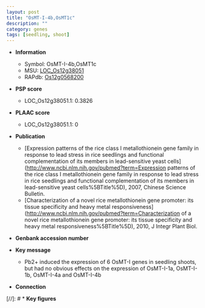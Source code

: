 ```yaml
---
layout: post
title: "OsMT-I-4b,OsMT1c"
description: ""
category: genes
tags: [seedling, shoot]
---
```


* **Information**  
    + Symbol: OsMT-I-4b,OsMT1c  
    + MSU: [LOC_Os12g38051](http://rice.plantbiology.msu.edu/cgi-bin/ORF_infopage.cgi?orf=LOC_Os12g38051)  
    + RAPdb: [Os12g0568200](http://rapdb.dna.affrc.go.jp/viewer/gbrowse_details/irgsp1?name=Os12g0568200)  

* **PSP score**  
    + LOC_Os12g38051.1: 0.3826 

* **PLAAC score**  
    + LOC_Os12g38051.1: 0 

* **Publication**  
    + [Expression patterns of the rice class I metallothionein gene family in response to lead stress in rice seedlings and functional complementation of its members in lead-sensitive yeast cells](http://www.ncbi.nlm.nih.gov/pubmed?term=Expression patterns of the rice class I metallothionein gene family in response to lead stress in rice seedlings and functional complementation of its members in lead-sensitive yeast cells%5BTitle%5D), 2007, Chinese Science Bulletin.
    + [Characterization of a novel rice metallothionein gene promoter: its tissue specificity and heavy metal responsiveness](http://www.ncbi.nlm.nih.gov/pubmed?term=Characterization of a novel rice metallothionein gene promoter: its tissue specificity and heavy metal responsiveness%5BTitle%5D), 2010, J Integr Plant Biol.

* **Genbank accession number**  

* **Key message**  
    + Pb2+ induced the expression of 6 OsMT-I genes in seedling shoots, but had no obvious effects on the expression of OsMT-I-1a, OsMT-I-1b, OsMT-I-4a and OsMT-I-4b

* **Connection**  

[//]: # * **Key figures**  



